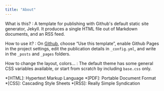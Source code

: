 ```yaml
---
title: "About"
---
```


What is this?
:  A template for publishing with Github's default static site generator, Jekyll. It produces a single HTML file out of Markdown documents, and an RSS feed.

How to use it?
:  On [Github](https://github.com/cadars/samizdat), choose “Use this template”, enable Github Pages in the project settings, edit the publication details in `_config.yml`, and write in the `_posts` and `_pages` folders.

How to change the layout, colors…
:  The default theme has some general CSS variables available, or start from scratch by including `base.css` only.

*[HTML]: Hypertext Markup Language
*[PDF]: Portable Document Format
*[CSS]: Cascading Style Sheets
*[RSS]: Really Simple Syndication
